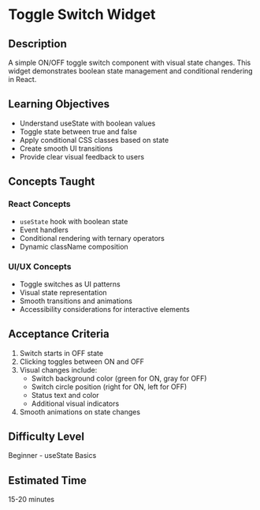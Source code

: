 # Toggle Switch Widget

## Description

A simple ON/OFF toggle switch component with visual state changes. This widget demonstrates boolean state management and conditional rendering in React.

## Learning Objectives

- Understand useState with boolean values
- Toggle state between true and false
- Apply conditional CSS classes based on state
- Create smooth UI transitions
- Provide clear visual feedback to users

## Concepts Taught

### React Concepts
- `useState` hook with boolean state
- Event handlers
- Conditional rendering with ternary operators
- Dynamic className composition

### UI/UX Concepts
- Toggle switches as UI patterns
- Visual state representation
- Smooth transitions and animations
- Accessibility considerations for interactive elements

## Acceptance Criteria

1. Switch starts in OFF state
2. Clicking toggles between ON and OFF
3. Visual changes include:
   - Switch background color (green for ON, gray for OFF)
   - Switch circle position (right for ON, left for OFF)
   - Status text and color
   - Additional visual indicators
4. Smooth animations on state changes

## Difficulty Level

Beginner - useState Basics

## Estimated Time

15-20 minutes
